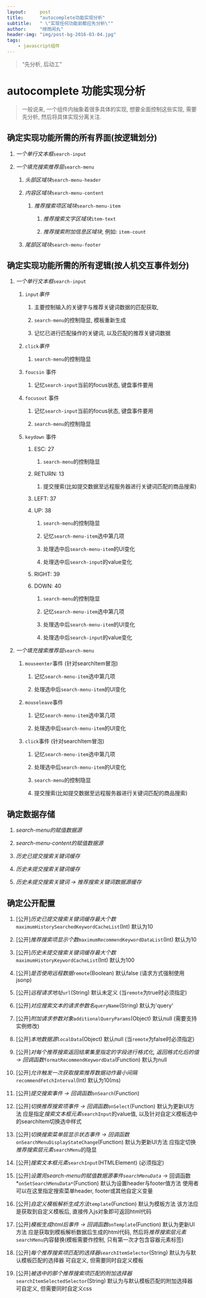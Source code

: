 ```yaml
---
layout:     post
title:      "autocomplete功能实现分析"
subtitle:   " \"实现任何功能前都应先分析\""
author:     "绯雨闲丸"
header-img: "img/post-bg-2016-03-04.jpg"
tags:
    - javascript组件
---
```


> “先分析, 后动工”

#   autocomplete 功能实现分析

>  一般说来, 一个组件内抽象着很多具体的实现, 想要全面控制这些实现,
   需要先分析, 然后将具体实现分离关注.

##  确定实现功能所需的所有界面(按逻辑划分)

1.  *一个单行文本框*`search-input`

2.  *一个填充搜索推荐层*`search-menu`

    1. *头部区域块*`search-menu-header`

    2. *内容区域块*`search-menu-content`

        1.  *推荐搜索项区域块*`search-menu-item`

            1.  *推荐搜索文字区域块*`item-text`

            2.  *推荐搜索附加信息区域块*, 例如: `item-count`

    3. *尾部区域块*`search-menu-footer`

## 确定实现功能所需的所有逻辑(按人机交互事件划分)

1. *一个单行文本框*`search-input`
    1.  `input`*事件*

        1.  主要控制输入的关键字与推荐关键词数据的匹配获取,

        2.  `search-menu`的控制隐显, 模板重新生成

        3.  记忆已进行匹配操作的关键词, 以及匹配的推荐关键词数据

    2.  `click`*事件*

        1.  `search-menu`的控制隐显

    3.  `foucsin` 事件

        1.  记忆`search-input`当前的focus状态, 键盘事件要用

    3. `focusout` 事件

        1.  记忆`search-input`当前的focus状态, 键盘事件要用

        2.  `search-menu`的控制隐显

    4.  `keydown` 事件

        1.  ESC: 27

            1.  `search-menu`的控制隐显

        2.  RETURN: 13

            1.  提交搜索(比如提交数据至远程服务器进行关键词匹配的商品搜索)

        3.  LEFT: 37

        4.  UP: 38

            1.  `search-menu`的控制隐显

            2.  记忆`search-menu-item`选中第几项

            3.  处理选中后`search-menu-item`的UI变化

            4.  处理选中后`search-input`的value变化

        5.  RIGHT: 39

        6.  DOWN: 40

            1.  `search-menu`的控制隐显

            2.  记忆`search-menu-item`选中第几项

            3.  处理选中后`search-menu-item`的UI变化

            4.  处理选中后`search-input`的value变化

2.  *一个填充搜索推荐层*`search-menu`

    1. `mouseenter`事件 (针对searchItem冒泡)

        1.  记忆`search-menu-item`选中第几项

        2.  处理选中后`search-menu-item`的UI变化

    2. `mouseleave`事件

        1.  记忆`search-menu-item`选中第几项

        2.  处理选中后`search-menu-item`的UI变化

    2.  `click`事件 (针对searchItem冒泡)

         1.  记忆`search-menu-item`选中第几项

         2.  处理选中后`search-menu-item`的UI变化

         3.  `search-menu`的控制隐显

         4.  提交搜索(比如提交数据至远程服务器进行关键词匹配的商品搜索)

## 确定数据存储

   1.   *search-menu的赋值数据源*

   2.   *search-menu-content的赋值数据源*

   3.   *历史已提交搜索关键词缓存*

   4.    *历史未提交搜索关键词缓存*

   5.   *历史未提交搜索关键词 -> 推荐搜索关键词数据源缓存*

## 确定公开配置

   1.  [公开]*历史已提交搜索关键词缓存最大个数*`maximumHistorySearchedKeywordCacheList`(Int) 默认为10

   2.  [公开]*推荐搜索项显示个数*`maximumRecommendKeywordDataList`(Int) 默认为10

   3.  [公开]*历史未提交搜索关键词缓存最大个数*`maximumHistoryKeywordCacheList`(Int) 默认为100

   4.  [公开]*是否使用远程数据*`remote`(Boolean) 默认false (请求方式强制使用jsonp)

   5.  [公开]*远程请求地址*`url`(String) 默认未定义 (当`remote`为true时必须指定)

   6.  [公开]*对应搜索文本的请求参数名*`queryName`(String) 默认为'query'

   7. [公开]*附加请求参数对象*`additionalQueryParams`(Object) 默认null (需要支持实例修改)

   8. [公开]*本地数据源*`localData`(Object) 默认null (当`remote`为false时必须指定)

   9. [公开]*对每个推荐搜索返回结果集里指定的字段进行格式化, 返回格式化后的值 -> 回调函数*`formatRecommendKeywordData`(Function) 默认为null

   10. [公开]*允许触发一次获取搜索推荐数据动作最小间隔*`recommendFetchInterval`(Int) 默认为10(ms)

   11. [公开]*提交搜索事件 -> 回调函数*`onSearch`(Function)

   12. [公开]*切换推荐搜索项事件 -> 回调函数*`onSelect`(Function) 默认为更新UI方法 应是指定*搜索文本框元素*`searchInput`的value值, 以及针对自定义模板选中的searchItem切换选中样式

   13. [公开]*切换搜索菜单层显示状态事件 -> 回调函数*`onSearchMenuDisplayStateChange`(Function) 默认为更新UI方法 应指定切换*推荐搜索层元素*`searchMenu`的隐显

   14. [公开]*搜索文本框元素*`searchInput`(HTMLElement) (必须指定)

   15. [公开]*设置完search-menu的赋值数据源事件`searchMenuData`* -> 回调函数*`onSetSearchMenuData*`(Function) 默认为设置header与footer值方法 使用者可以在这里指定搜索菜单header, footer或其他自定义变量

   16. [公开]*自定义模板解析生成方法*`template`(Function) 默认为模板方法 该方法应是获取到自定义模板后, 直接传入js对象即可返回html代码

   17. [公开]*模板生成html后事件 -> 回调函数*`onTemplate`(Function) 默认为更新UI方法 应是获取到模板解析数据后生成的html代码, 然后将*推荐搜索层元素*`searchMenu`内容替换(模板需要作控制, 只有第一次才包含容器元素标签)

   18. [公开]*每个推荐搜索项匹配的选择器*`searchItemSelector`(String) 默认为与默认模板匹配的选择器 可自定义, 但需要同时自定义模板

   19. [公开]*被选中的那个推荐搜索项匹配的附加选择器*`searchItemSelectedSelector`(String) 默认为与默认模板匹配的附加选择器 可自定义, 但需要同时自定义css

